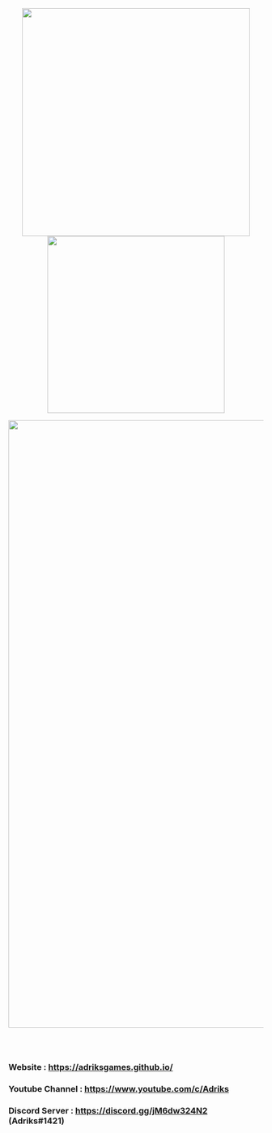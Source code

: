 <pre></pre><br>

<p align="center">
  <img align="center" src="https://github-readme-stats.vercel.app/api?username=AdriksOwy&count_private=true&show_icons=true&theme=tokyonight" width="450px" />
  <img align="center" src="https://github-readme-stats.vercel.app/api/top-langs/?username=AdriksOwy&layout=compact&theme=tokyonight" width="350px" />
</p>

<p align="center">
  <img src="https://github-profile-trophy.vercel.app/?username=AdriksOwy&column=7&theme=onedark" width="1200px">
</p>

<br><pre></pre>

### Website : https://adriksgames.github.io/ <br>
### Youtube Channel : https://www.youtube.com/c/Adriks <br>
### Discord Server : https://discord.gg/jM6dw324N2 (Adriks#1421) <br>

<pre></pre>
